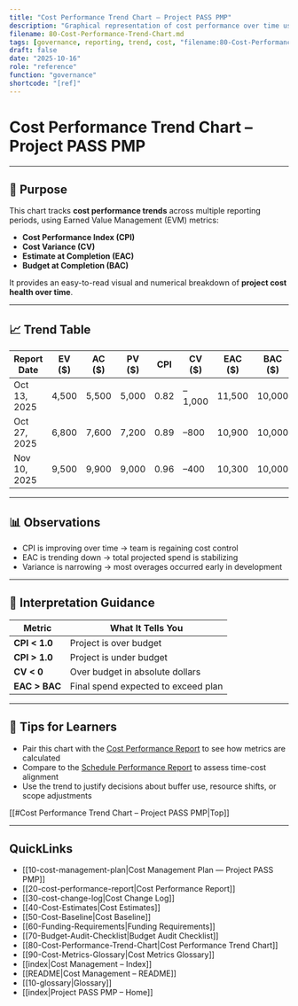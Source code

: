 ```yaml
---
title: "Cost Performance Trend Chart — Project PASS PMP"
description: "Graphical representation of cost performance over time using CPI, variance, and EVM data."
filename: 80-Cost-Performance-Trend-Chart.md
tags: [governance, reporting, trend, cost, "filename:80-Cost-Performance-Trend-Chart.md"]
draft: false
date: "2025-10-16"
role: "reference"
function: "governance"
shortcode: "[ref]"
---
```


# Cost Performance Trend Chart – Project PASS PMP  
---

## 📎 Purpose

This chart tracks **cost performance trends** across multiple reporting periods, using Earned Value Management (EVM) metrics:

- **Cost Performance Index (CPI)**  
- **Cost Variance (CV)**  
- **Estimate at Completion (EAC)**  
- **Budget at Completion (BAC)**

It provides an easy-to-read visual and numerical breakdown of **project cost health over time**.

---

## 📈 Trend Table

| Report Date | EV ($) | AC ($) | PV ($) | CPI | CV ($) | EAC ($) | BAC ($) | Notes |
|-------------|--------|--------|--------|-----|--------|---------|---------|-------|
| Oct 13, 2025 | 4,500  | 5,500  | 5,000  | 0.82 | –1,000 | 11,500  | 10,000  | Over budget (early) |
| Oct 27, 2025 | 6,800  | 7,600  | 7,200  | 0.89 | –800   | 10,900  | 10,000  | Trend improving |
| Nov 10, 2025 | 9,500  | 9,900  | 9,000  | 0.96 | –400   | 10,300  | 10,000  | Nearly recovered |

---

## 📊 Observations

- CPI is improving over time → team is regaining cost control  
- EAC is trending down → total projected spend is stabilizing  
- Variance is narrowing → most overages occurred early in development  

---

## 🔁 Interpretation Guidance

| Metric | What It Tells You |
|--------|--------------------|
| **CPI < 1.0** | Project is over budget |
| **CPI > 1.0** | Project is under budget |
| **CV < 0** | Over budget in absolute dollars |
| **EAC > BAC** | Final spend expected to exceed plan |

---

## 📘 Tips for Learners

- Pair this chart with the [Cost Performance Report](20-cost-performance-report.md) to see how metrics are calculated  
- Compare to the [Schedule Performance Report](../20-schedule-management/05-schedule-performance-report.md) to assess time-cost alignment  
- Use the trend to justify decisions about buffer use, resource shifts, or scope adjustments

[[#Cost Performance Trend Chart – Project PASS PMP|Top]]

---

## QuickLinks
- [[10-cost-management-plan|Cost Management Plan — Project PASS PMP]]
- [[20-cost-performance-report|Cost Performance Report]]
- [[30-cost-change-log|Cost Change Log]]
- [[40-Cost-Estimates|Cost Estimates]]
- [[50-Cost-Baseline|Cost Baseline]]
- [[60-Funding-Requirements|Funding Requirements]]
- [[70-Budget-Audit-Checklist|Budget Audit Checklist]]
- [[80-Cost-Performance-Trend-Chart|Cost Performance Trend Chart]]
- [[90-Cost-Metrics-Glossary|Cost Metrics Glossary]]
- [[index|Cost Management – Index]]
- [[README|Cost Management – README]]
- [[10-glossary|Glossary]]
- [[index|Project PASS PMP – Home]]
